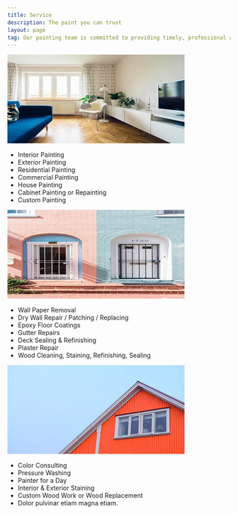 ```yaml
---
title: Service 
description: The paint you can trust
layout: page
tag: Our painting team is committed to providing timely, professional and dedicated painting services for interior or exterior and commercial or residential projects. Please view some of our specialities below
---
```


<section id="three" class="wrapper">
	<div class="inner flex flex-3">
		<div class="flex-item box">
			<div class="image fit">
				<img src="/assets/images/housepaint1.jpg" alt="" />
			</div>
			<div class="content">
				<ul>
					<li>Interior Painting</li>
					<li>Exterior Painting</li>
					<li>Residential Painting</li>
					<li>Commercial Painting</li>
					<li>House Painting</li>
					<li>Cabinet Painting or Repainting</li>
					<li>Custom Painting</li>
				</ul>
			</div>
		</div>
		<div class="flex-item box">
			<div class="image fit">
				<img src="/assets/images/housepaint2.jpg" alt="" />
			</div>
			<div class="content">
				<ul>
					<li>Wall Paper Removal</li>
					<li>Dry Wall Repair / Patching / Replacing</li>
					<li>Epoxy Floor Coatings</li>
					<li>Gutter Repairs</li>
					<li>Deck Sealing & Refinishing</li>
					<li>Plaster Repair</li>
					<li>Wood Cleaning, Staining, Refinishing, Sealing</li>
				</ul>
			</div>
		</div>
		<div class="flex-item box">
			<div class="image fit">
				<img src="/assets/images/housepaint3.jpg" alt="" />
			</div>
			<div class="content">
				<ul>
					<li>Color Consulting</li>
					<li>Pressure Washing</li>
					<li>Painter for a Day</li>
					<li>Interior & Exterior Staining</li>
					<li>Custom Wood Work or Wood Replacement</li>
					<li>Dolor pulvinar etiam magna etiam.</li>
				</ul>
			</div>
		</div>
	</div>
</section>	